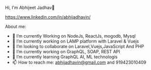 Hi, I'm Abhijeet Jadhav👋

https://www.linkedin.com/in/abhijadhavin/

About me:

- 🌱 I’m currently Working on NodeJs, ReactJs, mogodb, Mysql 
- 🔭 I’m currently working on LAMP platform with Laravel & Vuejs
- 👯 I’m looking to collaborate on Laravel,Vuejs,JavaScript And PHP
- 🤔 I’m currently working on GraphQL, SOAP, REST API 
- 💬 I’m currently learning GraphQL AI, ML technologis 
- 📫 How to reach me: abhijadhavin@gmail.com and 919423010409

